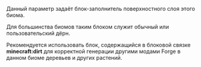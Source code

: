 Данный параметр задаёт блок-заполнитель поверхностного слоя этого биома.

Для большинства биомов таким блоком служит обычный или пользовательский дёрн.

Рекомендуется использовать блок, содержащийся в блоковой связке **minecraft:dirt** для корректной генерации другими модами Forge в данном биоме деревьев и других растений.